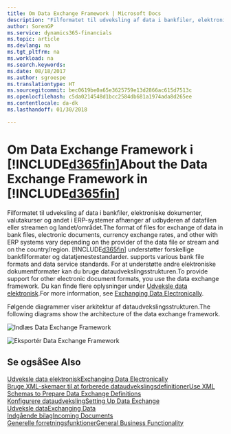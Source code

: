 ```yaml
---
title: Om Data Exchange Framework | Microsoft Docs
description: "Filformatet til udveksling af data i bankfiler, elektroniske dokumenter, valutakurser og andet i ERP-systemer afhænger af udbyderen af datafilen eller streamen og landet/området."
author: SorenGP
ms.service: dynamics365-financials
ms.topic: article
ms.devlang: na
ms.tgt_pltfrm: na
ms.workload: na
ms.search.keywords: 
ms.date: 08/18/2017
ms.author: sgroespe
ms.translationtype: HT
ms.sourcegitcommit: bec0619be0a65e3625759e13d2866ac615d7513c
ms.openlocfilehash: c5da0214548d1bcc2584db681a1974ada8d265ee
ms.contentlocale: da-dk
ms.lasthandoff: 01/30/2018

---
```

# <a name="about-the-data-exchange-framework-in-included365finincludesd365finmdmd"></a><span data-ttu-id="5943e-103">Om Data Exchange Framework i [!INCLUDE[d365fin](includes/d365fin_md.md)]</span><span class="sxs-lookup"><span data-stu-id="5943e-103">About the Data Exchange Framework in [!INCLUDE[d365fin](includes/d365fin_md.md)]</span></span>
<span data-ttu-id="5943e-104">Filformatet til udveksling af data i bankfiler, elektroniske dokumenter, valutakurser og andet i ERP-systemer afhænger af udbyderen af datafilen eller streamen og landet/området.</span><span class="sxs-lookup"><span data-stu-id="5943e-104">The format of files for exchange of data in bank files, electronic documents, currency exchange rates, and other with ERP systems vary depending on the provider of the data file or stream and on the country/region.</span></span> [!INCLUDE[d365fin](includes/d365fin_md.md)]<span data-ttu-id="5943e-105"> understøtter forskellige bankfilformater og datatjenestestandarder.</span><span class="sxs-lookup"><span data-stu-id="5943e-105"> supports various bank file formats and data service standards.</span></span> <span data-ttu-id="5943e-106">For at understøtte andre elektroniske dokumentformater kan du bruge dataudvekslingsstrukturen.</span><span class="sxs-lookup"><span data-stu-id="5943e-106">To provide support for other electronic document formats, you use the data exchange framework.</span></span> <span data-ttu-id="5943e-107">Du kan finde flere oplysninger under [Udveksle data elektronisk](across-data-exchange.md).</span><span class="sxs-lookup"><span data-stu-id="5943e-107">For more information, see [Exchanging Data Electronically](across-data-exchange.md).</span></span>    

 <span data-ttu-id="5943e-108">Følgende diagrammer viser arkitektur af dataudvekslingsstrukturen.</span><span class="sxs-lookup"><span data-stu-id="5943e-108">The following diagrams show the architecture of the data exchange framework.</span></span>  

 ![Indlæs Data Exchange Framework](media/across-data-exchange/dataexchangeframework_import.png)  

 ![Eksportér Data Exchange Framework](media/across-data-exchange/dataexchangeframework_export.png)  

## <a name="see-also"></a><span data-ttu-id="5943e-111">Se også</span><span class="sxs-lookup"><span data-stu-id="5943e-111">See Also</span></span>  
[<span data-ttu-id="5943e-112">Udveksle data elektronisk</span><span class="sxs-lookup"><span data-stu-id="5943e-112">Exchanging Data Electronically</span></span>](across-data-exchange.md)  
[<span data-ttu-id="5943e-113">Bruge XML-skemaer til at forberede dataudvekslingsdefinitioner</span><span class="sxs-lookup"><span data-stu-id="5943e-113">Use XML Schemas to Prepare Data Exchange Definitions</span></span>](across-how-to-use-xml-schemas-to-prepare-data-exchange-definitions.md)  
[<span data-ttu-id="5943e-114">Konfigurere dataudveksling</span><span class="sxs-lookup"><span data-stu-id="5943e-114">Setting Up Data Exchange</span></span>](across-set-up-data-exchange.md)  
[<span data-ttu-id="5943e-115">Udveksle data</span><span class="sxs-lookup"><span data-stu-id="5943e-115">Exchanging Data</span></span>](across-exchange-data.md)  
[<span data-ttu-id="5943e-116">Indgående bilag</span><span class="sxs-lookup"><span data-stu-id="5943e-116">Incoming Documents</span></span>](across-income-documents.md)  
[<span data-ttu-id="5943e-117">Generelle forretningsfunktioner</span><span class="sxs-lookup"><span data-stu-id="5943e-117">General Business Functionality</span></span>](ui-across-business-areas.md)  

